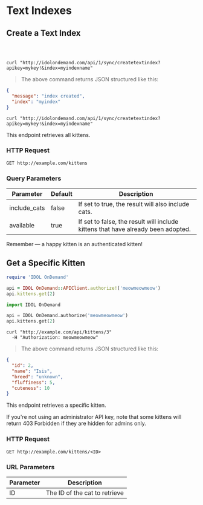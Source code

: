 # Text Indexes

## Create a Text Index

```ruby
```

```python

```

```shell

curl "http://idolondemand.com/api/1/sync/createtextindex?apikey=mykey!&index=myindexname"

```

> The above command returns JSON structured like this:

```json
{
  "message": "index created",
  "index": "myindex"
}
```

```shell
curl "http://idolondemand.com/api/1/sync/createtextindex?apikey=mykey!&index=myindexname"
```

This endpoint retrieves all kittens.

### HTTP Request

`GET http://example.com/kittens`

### Query Parameters

Parameter | Default | Description
--------- | ------- | -----------
include_cats | false | If set to true, the result will also include cats.
available | true | If set to false, the result will include kittens that have already been adopted.

<aside class="success">
Remember — a happy kitten is an authenticated kitten!
</aside>

## Get a Specific Kitten

```ruby
require 'IDOL OnDemand'

api = IDOL OnDemand::APIClient.authorize!('meowmeowmeow')
api.kittens.get(2)
```

```python
import IDOL OnDemand

api = IDOL OnDemand.authorize('meowmeowmeow')
api.kittens.get(2)
```

```shell
curl "http://example.com/api/kittens/3"
  -H "Authorization: meowmeowmeow"
```

> The above command returns JSON structured like this:

```json
{
  "id": 2,
  "name": "Isis",
  "breed": "unknown",
  "fluffiness": 5,
  "cuteness": 10
}
```

This endpoint retrieves a specific kitten.

<aside class="warning">If you're not using an administrator API key, note that some kittens will return 403 Forbidden if they are hidden for admins only.</aside>

### HTTP Request

`GET http://example.com/kittens/<ID>`

### URL Parameters

Parameter | Description
--------- | -----------
ID | The ID of the cat to retrieve
